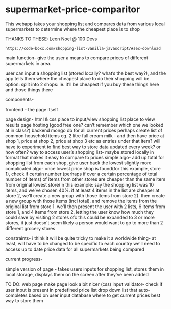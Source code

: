 # supermarket-price-comparitor
This webapp takes your shopping list and compares data from various local supermarkets to determine where the cheapest place is to shop

THANKS TO THESE:
    Leon Noel @ 100 Devs
    
    https://code-boxx.com/shopping-list-vanilla-javascript/#sec-download

main function-
give the user a means to compare prices of different supermarkets in area.

user can input a shopping list (stored locally? what’s the best way?), and the app tells them where the cheapest place to do their shopping will be. option: split into 2 shops: ie. it’ll be cheapest if you buy these things here and those things there

components-

frontend - the page itself

page design- html & css
place to input/view shopping list 
place to view results
page hosting (good free one? can’t remember which one we looked at in class?)
backend
mongo db for all current prices
perhaps create list of common household items
eg. 2  litre full cream milk - and then have price at shop 1, price at shop 2, price at shop 3 etc as entries under that item? will have to experiment to find best way to store data
updated every week? or how often?
way to access user’s shopping list- maybe stored locally in format that makes it easy to compare to prices
simple algo- add up total for shopping list from each shop, give user back the lowest
slightly more complicated algo- once lowest price shop is found(for this example, store 1), check if certain number (perhaps if over a certain percentage of total number of items) of items from other stores are cheaper than the same item from original lowest store(in this example: say the shopping list was 10 items, and we’ve chosen 40%. if at least 4 items in the list are cheaper at store 2, we’ll create a new group with those items from store 2). then create a new group with those items (incl total), and remove the items from the original list from store 1. we’ll then present the user with 2 lists, 6 items from store 1, and 4 items from store 2, letting the user know how much they could save by visiting 2 stores
ofc this could be expanded to 3 or more stores, it just doesn’t seem likely a person would want to go to more than 2 different grocery stores

constraints-
i think it will be quite tricky to make it a worldwide thing- at least, will have to be changed to be specific to each country
we’ll need to access up to date price data for all supermarkets being compared






current progress-

simple version of page - takes users inputs for shopping list, stores them in local storage, displays them on the screen after they’ve been added

TO DO:
web page
make page look a bit nicer (css)
input validator- check if user input is present in predefined price list
drop down list that auto-completes based on user input
database
where to get current prices 
best way to store them 




